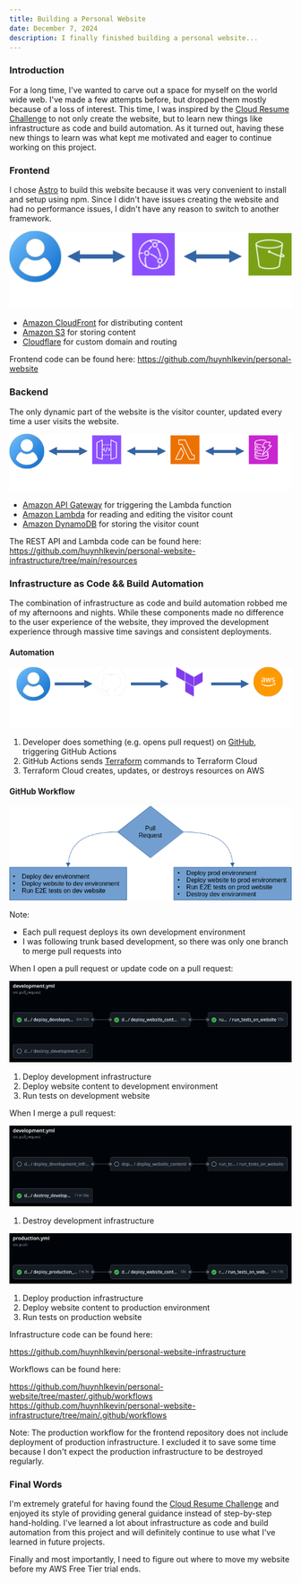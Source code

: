 ```yaml
---
title: Building a Personal Website
date: December 7, 2024
description: I finally finished building a personal website...
---
```

### Introduction
For a long time, I've wanted to carve out a space for myself on the world wide web. I've made a few attempts before, but dropped them mostly because of a loss of interest. This time, I was inspired by the [Cloud Resume Challenge](https://cloudresumechallenge.dev/) to not only create the website, but to learn new things like infrastructure as code and build automation. As it turned out, having these new things to learn was what kept me motivated and eager to continue working on this project.

### Frontend

I chose [Astro](https://astro.build/) to build this website because it was very convenient to install and setup using npm. Since I didn't have issues creating the website and had no performance issues, I didn't have any reason to switch to another framework.

![Frontend](../../images/blog/1/frontend-dark.webp)

- [Amazon CloudFront](https://aws.amazon.com/cloudfront/) for distributing content
- [Amazon S3](https://aws.amazon.com/s3/) for storing content
- [Cloudflare](https://www.cloudflare.com/) for custom domain and routing

Frontend code can be found here: https://github.com/huynhlkevin/personal-website

### Backend

The only dynamic part of the website is the visitor counter, updated every time a user visits the website.

![Backend](../../images/blog/1/backend-dark.webp)

- [Amazon API Gateway](https://aws.amazon.com/api-gateway/) for triggering the Lambda function
- [Amazon Lambda](https://aws.amazon.com/lambda/) for reading and editing the visitor count
- [Amazon DynamoDB](https://aws.amazon.com/dynamodb/) for storing the visitor count

The REST API and Lambda code can be found here: https://github.com/huynhlkevin/personal-website-infrastructure/tree/main/resources

### Infrastructure as Code && Build Automation

The combination of infrastructure as code and build automation robbed me of my afternoons and nights. While these components made no difference to the user experience of the website, they improved the development experience through massive time savings and consistent deployments.

#### Automation

![Infrastructure Automation Workflow](../../images/blog/1/infrastructure-automation-workflow-dark.webp)

1. Developer does something (e.g. opens pull request) on [GitHub](https://github.com/), triggering GitHub Actions
1. GitHub Actions sends [Terraform](https://www.terraform.io/) commands to Terraform Cloud
1. Terraform Cloud creates, updates, or destroys resources on AWS

#### GitHub Workflow

![Build Automation Workflow](../../images/blog/1/build-automation-workflow-dark.webp)

Note:
- Each pull request deploys its own development environment
- I was following trunk based development, so there was only one branch to merge pull requests into

When I open a pull request or update code on a pull request:

![Pull Request Open/Edit Workflow](../../images/blog/1/pull-request-open.png)

1. Deploy development infrastructure
1. Deploy website content to development environment
1. Run tests on development website

When I merge a pull request:

![Pull Request Closed Workflow](../../images/blog/1/pull-request-closed.png)

1. Destroy development infrastructure

![Push to Default Branch](../../images/blog/1/push-to-default-branch.png)

1. Deploy production infrastructure
1. Deploy website content to production environment
1. Run tests on production website

Infrastructure code can be found here:

https://github.com/huynhlkevin/personal-website-infrastructure

Workflows can be found here:

https://github.com/huynhlkevin/personal-website/tree/master/.github/workflows
https://github.com/huynhlkevin/personal-website-infrastructure/tree/main/.github/workflows

Note: The production workflow for the frontend repository does not include deployment of production infrastructure. I excluded it to save some time because I don't expect the production infrastructure to be destroyed regularly.

### Final Words

I'm extremely grateful for having found the [Cloud Resume Challenge](https://cloudresumechallenge.dev/) and enjoyed its style of providing general guidance instead of step-by-step hand-holding. I've learned a lot about infrastructure as code and build automation from this project and will definitely continue to use what I've learned in future projects.

Finally and most importantly, I need to figure out where to move my website before my AWS Free Tier trial ends.